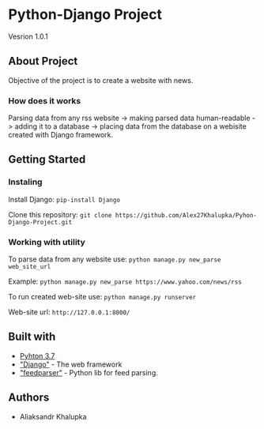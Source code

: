 # Python-Django Project

Vesrion 1.0.1

## About Project

Objective of the project is to create a website with news.

### How does it works

Parsing data from any rss website -> making parsed data human-readable -> adding it to a database -> placing data from the database on a webisite created with Django framework.

## Getting Started

### Instaling

Install Django:
  `pip-install Django` 
  
Clone this repository:
  `git clone https://github.com/Alex27Khalupka/Pyhon-Django-Project.git`
  
### Working with utility

To parse data from any website use: `python manage.py new_parse web_site_url`
  
Example:
  `python manage.py new_parse https://www.yahoo.com/news/rss`
  
  
To run created web-site use: `python manage.py runserver`
  
Web-site url: `http://127.0.0.1:8000/`
  
## Built with
  * [Pyhton 3.7](https://www.python.org/downloads/release/python-370/)
  * ["Django"](https://www.djangoproject.com/) - The web framework
  * ["feedparser"](https://pythonhosted.org/feedparser/) - Python lib for feed parsing.
  
## Authors 
  * Aliaksandr Khalupka
